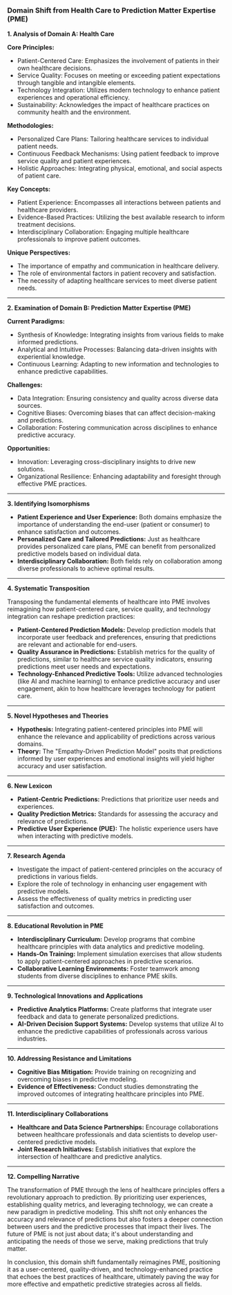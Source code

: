 ### Domain Shift from Health Care to Prediction Matter Expertise (PME)

**1. Analysis of Domain A: Health Care**

**Core Principles:**
- Patient-Centered Care: Emphasizes the involvement of patients in their own healthcare decisions.
- Service Quality: Focuses on meeting or exceeding patient expectations through tangible and intangible elements.
- Technology Integration: Utilizes modern technology to enhance patient experiences and operational efficiency.
- Sustainability: Acknowledges the impact of healthcare practices on community health and the environment.

**Methodologies:**
- Personalized Care Plans: Tailoring healthcare services to individual patient needs.
- Continuous Feedback Mechanisms: Using patient feedback to improve service quality and patient experiences.
- Holistic Approaches: Integrating physical, emotional, and social aspects of patient care.

**Key Concepts:**
- Patient Experience: Encompasses all interactions between patients and healthcare providers.
- Evidence-Based Practices: Utilizing the best available research to inform treatment decisions.
- Interdisciplinary Collaboration: Engaging multiple healthcare professionals to improve patient outcomes.

**Unique Perspectives:**
- The importance of empathy and communication in healthcare delivery.
- The role of environmental factors in patient recovery and satisfaction.
- The necessity of adapting healthcare services to meet diverse patient needs.

---

**2. Examination of Domain B: Prediction Matter Expertise (PME)**

**Current Paradigms:**
- Synthesis of Knowledge: Integrating insights from various fields to make informed predictions.
- Analytical and Intuitive Processes: Balancing data-driven insights with experiential knowledge.
- Continuous Learning: Adapting to new information and technologies to enhance predictive capabilities.

**Challenges:**
- Data Integration: Ensuring consistency and quality across diverse data sources.
- Cognitive Biases: Overcoming biases that can affect decision-making and predictions.
- Collaboration: Fostering communication across disciplines to enhance predictive accuracy.

**Opportunities:**
- Innovation: Leveraging cross-disciplinary insights to drive new solutions.
- Organizational Resilience: Enhancing adaptability and foresight through effective PME practices.

---

**3. Identifying Isomorphisms**

- **Patient Experience and User Experience:** Both domains emphasize the importance of understanding the end-user (patient or consumer) to enhance satisfaction and outcomes.
- **Personalized Care and Tailored Predictions:** Just as healthcare provides personalized care plans, PME can benefit from personalized predictive models based on individual data.
- **Interdisciplinary Collaboration:** Both fields rely on collaboration among diverse professionals to achieve optimal results.

---

**4. Systematic Transposition**

Transposing the fundamental elements of healthcare into PME involves reimagining how patient-centered care, service quality, and technology integration can reshape prediction practices:

- **Patient-Centered Prediction Models:** Develop prediction models that incorporate user feedback and preferences, ensuring that predictions are relevant and actionable for end-users.
- **Quality Assurance in Predictions:** Establish metrics for the quality of predictions, similar to healthcare service quality indicators, ensuring predictions meet user needs and expectations.
- **Technology-Enhanced Predictive Tools:** Utilize advanced technologies (like AI and machine learning) to enhance predictive accuracy and user engagement, akin to how healthcare leverages technology for patient care.

---

**5. Novel Hypotheses and Theories**

- **Hypothesis:** Integrating patient-centered principles into PME will enhance the relevance and applicability of predictions across various domains.
- **Theory:** The "Empathy-Driven Prediction Model" posits that predictions informed by user experiences and emotional insights will yield higher accuracy and user satisfaction.

---

**6. New Lexicon**

- **Patient-Centric Predictions:** Predictions that prioritize user needs and experiences.
- **Quality Prediction Metrics:** Standards for assessing the accuracy and relevance of predictions.
- **Predictive User Experience (PUE):** The holistic experience users have when interacting with predictive models.

---

**7. Research Agenda**

- Investigate the impact of patient-centered principles on the accuracy of predictions in various fields.
- Explore the role of technology in enhancing user engagement with predictive models.
- Assess the effectiveness of quality metrics in predicting user satisfaction and outcomes.

---

**8. Educational Revolution in PME**

- **Interdisciplinary Curriculum:** Develop programs that combine healthcare principles with data analytics and predictive modeling.
- **Hands-On Training:** Implement simulation exercises that allow students to apply patient-centered approaches in predictive scenarios.
- **Collaborative Learning Environments:** Foster teamwork among students from diverse disciplines to enhance PME skills.

---

**9. Technological Innovations and Applications**

- **Predictive Analytics Platforms:** Create platforms that integrate user feedback and data to generate personalized predictions.
- **AI-Driven Decision Support Systems:** Develop systems that utilize AI to enhance the predictive capabilities of professionals across various industries.

---

**10. Addressing Resistance and Limitations**

- **Cognitive Bias Mitigation:** Provide training on recognizing and overcoming biases in predictive modeling.
- **Evidence of Effectiveness:** Conduct studies demonstrating the improved outcomes of integrating healthcare principles into PME.

---

**11. Interdisciplinary Collaborations**

- **Healthcare and Data Science Partnerships:** Encourage collaborations between healthcare professionals and data scientists to develop user-centered predictive models.
- **Joint Research Initiatives:** Establish initiatives that explore the intersection of healthcare and predictive analytics.

---

**12. Compelling Narrative**

The transformation of PME through the lens of healthcare principles offers a revolutionary approach to prediction. By prioritizing user experiences, establishing quality metrics, and leveraging technology, we can create a new paradigm in predictive modeling. This shift not only enhances the accuracy and relevance of predictions but also fosters a deeper connection between users and the predictive processes that impact their lives. The future of PME is not just about data; it's about understanding and anticipating the needs of those we serve, making predictions that truly matter. 

In conclusion, this domain shift fundamentally reimagines PME, positioning it as a user-centered, quality-driven, and technology-enhanced practice that echoes the best practices of healthcare, ultimately paving the way for more effective and empathetic predictive strategies across all fields.
